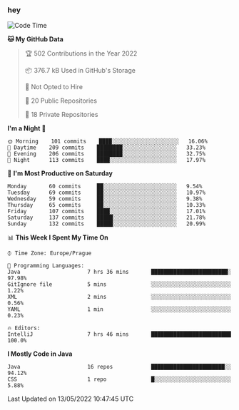 ### hey

<!--START_SECTION:waka-->
![Code Time](http://img.shields.io/badge/Code%20Time-659%20hrs%2047%20mins-blue)

**🐱 My GitHub Data** 

> 🏆 502 Contributions in the Year 2022
 > 
> 📦 376.7 kB Used in GitHub's Storage 
 > 
> 🚫 Not Opted to Hire
 > 
> 📜 20 Public Repositories 
 > 
> 🔑 18 Private Repositories  
 > 
**I'm a Night 🦉** 

```text
🌞 Morning    101 commits    ████░░░░░░░░░░░░░░░░░░░░░   16.06% 
🌆 Daytime    209 commits    ████████░░░░░░░░░░░░░░░░░   33.23% 
🌃 Evening    206 commits    ████████░░░░░░░░░░░░░░░░░   32.75% 
🌙 Night      113 commits    ████░░░░░░░░░░░░░░░░░░░░░   17.97%

```
📅 **I'm Most Productive on Saturday** 

```text
Monday       60 commits     ██░░░░░░░░░░░░░░░░░░░░░░░   9.54% 
Tuesday      69 commits     ██░░░░░░░░░░░░░░░░░░░░░░░   10.97% 
Wednesday    59 commits     ██░░░░░░░░░░░░░░░░░░░░░░░   9.38% 
Thursday     65 commits     ██░░░░░░░░░░░░░░░░░░░░░░░   10.33% 
Friday       107 commits    ████░░░░░░░░░░░░░░░░░░░░░   17.01% 
Saturday     137 commits    █████░░░░░░░░░░░░░░░░░░░░   21.78% 
Sunday       132 commits    █████░░░░░░░░░░░░░░░░░░░░   20.99%

```


📊 **This Week I Spent My Time On** 

```text
⌚︎ Time Zone: Europe/Prague

💬 Programming Languages: 
Java                     7 hrs 36 mins       ████████████████████████░   97.98% 
GitIgnore file           5 mins              ░░░░░░░░░░░░░░░░░░░░░░░░░   1.22% 
XML                      2 mins              ░░░░░░░░░░░░░░░░░░░░░░░░░   0.56% 
YAML                     1 min               ░░░░░░░░░░░░░░░░░░░░░░░░░   0.23%

🔥 Editors: 
IntelliJ                 7 hrs 46 mins       █████████████████████████   100.0%

```

**I Mostly Code in Java** 

```text
Java                     16 repos            ███████████████████████░░   94.12% 
CSS                      1 repo              █░░░░░░░░░░░░░░░░░░░░░░░░   5.88%

```



 Last Updated on 13/05/2022 10:47:45 UTC
<!--END_SECTION:waka-->
